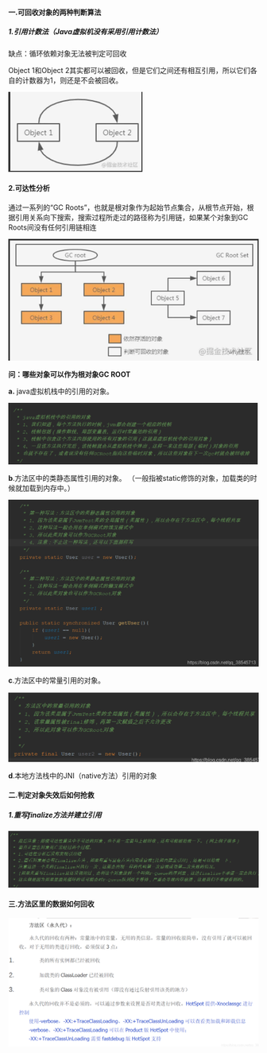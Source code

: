 #### 一.可回收对象的两种判断算法

##### 1.引用计数法（Java虚拟机没有采用引用计数法）

缺点：循环依赖对象无法被判定可回收

Object 1和Object 2其实都可以被回收，但是它们之间还有相互引用，所以它们各自的计数器为1，则还是不会被回收。

![image-20210810114541309](https://raw.githubusercontent.com/codecodeabc/Note-len/main/img/20210810114857.png?token=AIDRWUFF4COW5T7RPVVLZM3BCH3WU)

#### 2.可达性分析

通过一系列的“GC Roots”，也就是根对象作为起始节点集合，从根节点开始，根据引用关系向下搜索，搜索过程所走过的路径称为引用链，如果某个对象到GC Roots间没有任何引用链相连

![image-20210810115238033](https://raw.githubusercontent.com/codecodeabc/Note-len/main/img/20210810115238.png?token=AIDRWUF6IOTCRWHQW42V2N3BCH4EK)



**问：哪些对象可以作为根对象GC ROOT**

 **a.** java虚拟机栈中的引用的对象。 

![image-20210810115619693](https://raw.githubusercontent.com/codecodeabc/Note-len/main/img/20210810115619.png?token=AIDRWUGENALH35RGUAUQCR3BCH4SG)

  **b**.方法区中的类静态属性引用的对象。 （一般指被static修饰的对象，加载类的时候就加载到内存中。）

![image-20210810115717192](https://raw.githubusercontent.com/codecodeabc/Note-len/main/img/20210810115717.png?token=AIDRWUE5FD6G7EPHPU43OK3BCH4VY)

  **c**.方法区中的常量引用的对象。 

![image-20210810115744221](https://raw.githubusercontent.com/codecodeabc/Note-len/main/img/20210810115744.png?token=AIDRWUDFRB7MYGXVSDRFII3BCH4X6)

  **d**.本地方法栈中的JNI（native方法）引用的对象



#### 二.判定对象失效后如何抢救

##### 1.重写finalize方法并建立引用

![image-20210810115941264](https://raw.githubusercontent.com/codecodeabc/Note-len/main/img/20210810115941.png?token=AIDRWUEAHV6W6H2K2DVTARTBCH464)



#### 三.方法区里的数据如何回收

![image-20210810120236889](https://raw.githubusercontent.com/codecodeabc/Note-len/main/img/20210810120236.png?token=AIDRWUBPAFTUCEQA6ZAFIVDBCH5JY)







